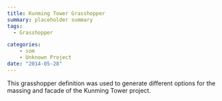 ```yaml
---
title: Kunming Tower Grasshopper
summary: placeholder summary
tags:
  - Grasshopper

categories:
    - som
    - Unknown Project
date: "2014-05-28"
---
```


This grasshopper definition was used to generate different options for the massing and facade of the Kunming Tower project.
